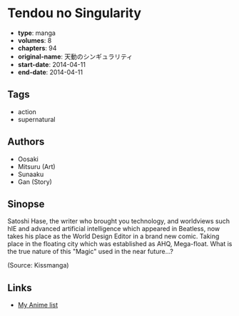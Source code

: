 # Tendou no Singularity

-   **type**: manga
-   **volumes**: 8
-   **chapters**: 94
-   **original-name**: 天動のシンギュラリティ
-   **start-date**: 2014-04-11
-   **end-date**: 2014-04-11

## Tags

-   action
-   supernatural

## Authors

-   Oosaki
-   Mitsuru (Art)
-   Sunaaku
-   Gan (Story)

## Sinopse

Satoshi Hase, the writer who brought you technology, and worldviews such hIE and advanced artificial intelligence which appeared in Beatless, now takes his place as the World Design Editor in a brand new comic. Taking place in the floating city which was established as AHQ, Mega-float. What is the true nature of this "Magic" used in the near future...?

(Source: Kissmanga)

## Links

-   [My Anime list](https://myanimelist.net/manga/72717/Tendou_no_Singularity)
